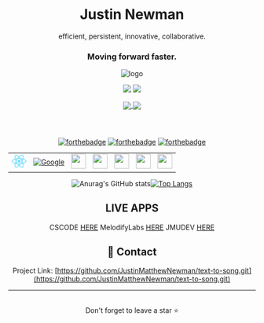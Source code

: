 <div align="center">
  <h1>Justin Newman</h1>
  efficient, persistent, innovative, collaborative.
  <h3>Moving forward faster.</h3>
  <!-- Badges -->
  
  <img src="https://drive.google.com/uc?export=download&id=1IxmCC29KJbXtCs0I349yyJumSj0C3-mO" alt="logo" width="205" height="auto" />

<a href="https://Melodifylabs.com" target="_blank">![](https://img.shields.io/website-up-down-green-red/http/monip.org.svg)</a>
<a href="https://cscode.org" target="_blank">![](https://img.shields.io/badge/Maintained-Yes-indigo)</a>

  
  <a href="https://github.com/anuraghazra/github-readme-stats">
  <img align="center" src="https://github-readme-stats.vercel.app/api/pin/?username=anuraghazra&repo=github-readme-stats" />
</a>
<a href="https://github.com/anuraghazra/convoychat">
  <img align="center" src="https://github-readme-stats.vercel.app/api/pin/?username=anuraghazra&repo=convoychat" />
</a>
  
  
</div>

<br />

<div align="center">
<h1></h1>

<a href="https://text-to-song.vercel.app" target="_blank">![forthebadge](https://forthebadge.com/images/badges/built-with-love.svg)</a>
<a href="https://text-to-song.vercel.app" target="_blank">![forthebadge](https://forthebadge.com/images/badges/for-you.svg)</a>
<a href="https://text-to-song.vercel.app" target="_blank">![forthebadge](https://forthebadge.com/images/badges/powered-by-coffee.svg)</a>



  
<table>
    <tr>
        <td>
<a href="https://reactjs.org/"><img src="https://raw.githubusercontent.com/devicons/devicon/master/icons/react/react-original.svg" alt="" width="30" height="30" /></a>
        </td>
                        <td>
<a href="https://www.typescriptlang.org/"><img src="https://user-images.githubusercontent.com/99184393/183096870-fdf58e59-d78c-44f4-bd1c-f9033c16d907.png" alt="Google" width="30" height="30" /></a>
        </td>
                        <td>
<a href="https://tailwindcss.com/"><img src="https://user-images.githubusercontent.com/99184393/179383376-874f547c-4e6f-4826-850e-706b009e7e2b.png" alt="" width="30" height="30" /></a>
        </td>
                        <td>
<a href="https://nodejs.org/en"><img src="https://user-images.githubusercontent.com/99184393/180462270-ea4a249c-627c-4479-9431-5c3fd25454c4.png" alt="" width="30" height="30" /></a>
        </td>
                                <td>
<a href="https://firebase.google.com/"><img src="https://user-images.githubusercontent.com/99184393/177784603-d69e9d02-721a-4bce-b9b3-949165d2edeb.png" alt="" width="30" height="30" /></a>
        </td>
                                            <td>
<a href="https://next-auth.js.org/"><img src="https://user-images.githubusercontent.com/99184393/204170976-0e5c6e2a-2b41-483d-adbd-d5d1e40b8d15.png" alt="" width="30" height="30" /></a>
        </td>
                                <td>
<a href="https://openai.com/product#made-for-developers"><img src="https://user-images.githubusercontent.com/99184393/222309201-8fe96906-fc80-4c75-b141-d18b2686055e.png" alt="" width="30" height="30" /></a>
        </td>
    </tr>
</table>
</div>

<div align="center">
  <div style="display: flex; justify-content: center; flex-direction: row;">
  <div style="text-align: center;">
    <img src="https://github-readme-stats.vercel.app/api?username=justinmatthewnewman&show_icons=true&theme=radical&hide_rank=true" alt="Anurag's GitHub stats" />
  </div>
  <div style="text-align: center;">
    <a href="https://github.com/justinmatthewnewman/github-readme-stats">
      <img src="https://github-readme-stats.vercel.app/api/top-langs/?username=justinmatthewnewman&show_icons=true&theme=radical&size_weight=0.5&count_weight=0.5&hide_progress=true&langs_count=10" alt="Top Langs" />
    </a>
  </div>
</div>



## LIVE APPS

CSCODE <a href='https://cscode.org'>HERE</a>
MelodifyLabs <a href='https://Melodifylabs.com'>HERE</a>
JMUDEV <a href='https://jmudev.com'>HERE</a>


## :handshake: Contact

Project Link: [https://github.com/JustinMatthewNewman/text-to-song.git](https://github.com/JustinMatthewNewman/text-to-song.git)

<hr />


<br />

<div align="center">Don't forget to leave a star ⭐️</div>
    </div>

